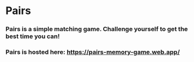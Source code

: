 # Pairs

### Pairs is a simple matching game.  Challenge yourself to get the best time you can!

### Pairs is hosted here:  https://pairs-memory-game.web.app/

